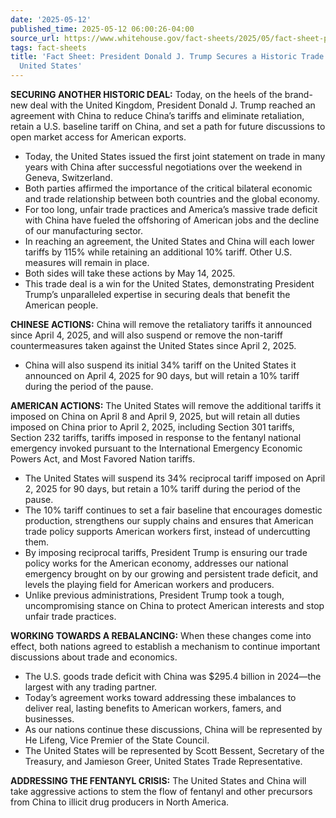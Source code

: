 ```yaml
---
date: '2025-05-12'
published_time: 2025-05-12 06:00:26-04:00
source_url: https://www.whitehouse.gov/fact-sheets/2025/05/fact-sheet-president-donald-j-trump-secures-a-historic-trade-win-for-the-united-states/
tags: fact-sheets
title: 'Fact Sheet: President Donald J. Trump Secures a Historic Trade Win for the
  United States'
---
```

 
**SECURING ANOTHER HISTORIC DEAL:** Today, on the heels of the brand-new
deal with the United Kingdom, President Donald J. Trump reached an
agreement with China to reduce China’s tariffs and eliminate
retaliation, retain a U.S. baseline tariff on China, and set a path for
future discussions to open market access for American exports.

-   Today, the United States issued the first joint statement on trade
    in many years with China after successful negotiations over the
    weekend in Geneva, Switzerland.
-   Both parties affirmed the importance of the critical bilateral
    economic and trade relationship between both countries and the
    global economy.
-   For too long, unfair trade practices and America’s massive trade
    deficit with China have fueled the offshoring of American jobs and
    the decline of our manufacturing sector.
-   In reaching an agreement, the United States and China will each
    lower tariffs by 115% while retaining an additional 10% tariff.
    Other U.S. measures will remain in place.
-   Both sides will take these actions by May 14, 2025.
-   This trade deal is a win for the United States, demonstrating
    President Trump’s unparalleled expertise in securing deals that
    benefit the American people.

**CHINESE ACTIONS:** China will remove the retaliatory tariffs it
announced since April 4, 2025, and will also suspend or remove the
non-tariff countermeasures taken against the United States since April
2, 2025.

-   China will also suspend its initial 34% tariff on the United States
    it announced on April 4, 2025 for 90 days, but will retain a 10%
    tariff during the period of the pause.

**AMERICAN ACTIONS:** The United States will remove the additional
tariffs it imposed on China on April 8 and April 9, 2025, but will
retain all duties imposed on China prior to April 2, 2025, including
Section 301 tariffs, Section 232 tariffs, tariffs imposed in response to
the fentanyl national emergency invoked pursuant to the International
Emergency Economic Powers Act, and Most Favored Nation tariffs. 

-   The United States will suspend its 34% reciprocal tariff imposed on
    April 2, 2025 for 90 days, but retain a 10% tariff during the period
    of the pause.
-   The 10% tariff continues to set a fair baseline that encourages
    domestic production, strengthens our supply chains and ensures that
    American trade policy supports American workers first, instead of
    undercutting them.
-   By imposing reciprocal tariffs, President Trump is ensuring our
    trade policy works for the American economy, addresses our national
    emergency brought on by our growing and persistent trade deficit,
    and levels the playing field for American workers and producers.
-   Unlike previous administrations, President Trump took a tough,
    uncompromising stance on China to protect American interests and
    stop unfair trade practices.

**WORKING TOWARDS A REBALANCING:** When these changes come into effect,
both nations agreed to establish a mechanism to continue important
discussions about trade and economics.

-   The U.S. goods trade deficit with China was $295.4 billion in
    2024—the largest with any trading partner.
-   Today’s agreement works toward addressing these imbalances to
    deliver real, lasting benefits to American workers, famers, and
    businesses.
-   As our nations continue these discussions, China will be represented
    by He Lifeng, Vice Premier of the State Council.
-   The United States will be represented by Scott Bessent, Secretary of
    the Treasury, and Jamieson Greer, United States Trade
    Representative.

**ADDRESSING THE FENTANYL CRISIS:** The United States and China will
take aggressive actions to stem the flow of fentanyl and other
precursors from China to illicit drug producers in North America.
